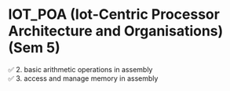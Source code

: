 # IOT_POA (Iot-Centric Processor Architecture and Organisations) (Sem 5)

✅ 2. basic arithmetic operations in assembly<br>
✅ 3. access and manage memory in assembly<br>
